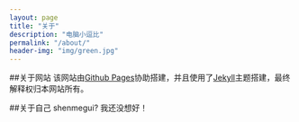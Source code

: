 ```yaml
---
layout: page
title: "关于"
description: "电脑小逗比"
permalink: "/about/"
header-img: "img/green.jpg"
---
```


##关于网站
该网站由[Github Pages](http://www.github.com)协助搭建，并且使用了[Jekyll](http://www.jekyllthemes.org/)主题搭建，最终解释权归本网站所有。

##关于自己
shenmegui? 我还没想好！






